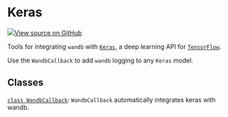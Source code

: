# Keras

[![](https://www.tensorflow.org/images/GitHub-Mark-32px.png)View source on GitHub](https://www.github.com/wandb/client/tree/v0.12.2/wandb/integration/keras/\__init\_\_.py)

Tools for integrating `wandb` with [`Keras`](https://keras.io), a deep learning API for [`TensorFlow`](https://www.tensorflow.org).

Use the `WandbCallback` to add `wandb` logging to any `Keras` model.

## Classes

[`class WandbCallback`](wandbcallback.md): `WandbCallback` automatically integrates keras with wandb.
